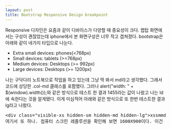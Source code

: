 ```yaml
---
layout: post
title: Bootstrap Responsive Design breakpoint
---
```


Responsive 디자인은 요즘과 같이 디바이스가 다양할 때 중요성이 크다.
랩탑 화면에서는 구성이 괜찮았는데 iphone에서 본 화면구성은 너무 작고 겹쳐졌다.
bootstrap은 아래와 같이 네가지 타입으로 나눈다.
<ul>
<li> Extra small devices: phones(<768px)</li>
<li> Small devices: tablets (>=768px)</li>
<li> Medium devices: Desktops (>= 992px)</li>
<li> Large devices: Desktops (>= 1200px)</li>
</ul>
나는 구닥다리 노트북으로 작업을 하고 있는데 그냥 딱 봐서 md라고 생각했다. 그래서 코드에 상당한 .col-md 클래스를 포함했다.
그러나 alert("width: " + $(window).width());와 같은 방식으로 테스트 한 결과 1455라는 값이 나왔고 나는 ld에 속한다는 것을 알게됐다.
이게 미심적어 아래와 같은 방식으로 또 한번 테스트한 결과 lg라고 나왔다.
<pre>
&lt;div class="visible-xs hidden-sm hidden-md hidden-lg">xs</div&gt;
&lt;div class="hidden-xs visible-sm hidden-md hidden-lg">sm</div&gt;
&lt;div class="hidden-xs hidden-sm visible-md hidden-lg">md</div&gt;
&lt;div class="hidden-xs hidden-sm hidden-md visible-lg">lg</div&gt;
</pre>
여기서 또 하나. 컴퓨터 스크린 레졸루션을 확인해 보면 1600X900이다. 이건 bootstrap에서 구분짓는 기준이 아니라는 것을 알아야 한다. bootstrap은 화면의 width를 기준하지, 레졸루션을 기준하지 않는다.
